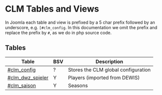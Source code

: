 # CLM Tables and Views

In Joomla each table and view is prefixed by a 5 char prefix followed by an underscore, e.g.
`[#clm_config`. In this documentation we omit the prefix and replace the prefix by `#`,
as we do in php source code.

## Tables

| Table | BSV | Description |
|-------|-----|-------------|
| [#clm_config](tables/tbl_clm_config.md)           | ? | Stores the CLM global configuration |
| [#clm_dwz_spieler](tables/tbl_clm_dwz_spieler.md) | Y | Players (imported from DEWIS) |
| [#clm_saison](tables/tbl_clm_season.md)           | Y | Seasons |
